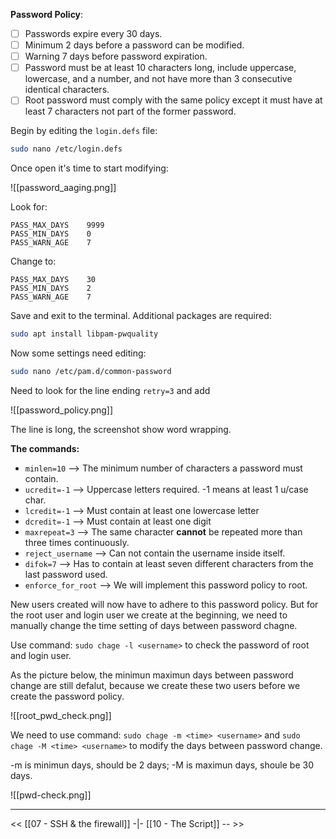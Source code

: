 **Password Policy**:
   - [ ] Passwords expire every 30 days.
   - [ ] Minimum 2 days before a password can be modified.
   - [ ] Warning 7 days before password expiration.
   - [ ] Password must be at least 10 characters long, include uppercase, lowercase, and a number, and not have more than 3 consecutive identical characters.
   - [ ] Root password must comply with the same policy except it must have at least 7 characters not part of the former password.

Begin by editing the `login.defs` file:
```bash
sudo nano /etc/login.defs
```

Once open it's time to start modifying:

![[password_aaging.png]]

Look for:
```
PASS_MAX_DAYS    9999
PASS_MIN_DAYS    0
PASS_WARN_AGE    7
```
Change to:
```
PASS_MAX_DAYS    30
PASS_MIN_DAYS    2
PASS_WARN_AGE    7
```

Save and exit to the terminal. 
Additional packages are required:
```bash
sudo apt install libpam-pwquality
```

Now some settings need editing:
```bash
sudo nano /etc/pam.d/common-password
```

Need to look for the line ending `retry=3`
and add 

![[password_policy.png]]

The line is long, the screenshot show word wrapping.


**The commands:**
- `minlen=10` --> The minimum number of characters a password must contain.
- `ucredit=-1` --> Uppercase letters required. -1 means at least 1 u/case char. 
- `lcredit=-1` --> Must contain at least one lowercase letter
- `dcredit=-1` --> Must contain at least one digit
- `maxrepeat=3` --> The same character **cannot** be repeated more than three times continuously.
- `reject_username` --> Can not contain the username inside itself.
- `difok=7` --> Has to contain at least seven different characters from the last password used.
- `enforce_for_root` --> We will implement this password policy to root.

New users created will now have to adhere to this password policy. 
But for the root user and login user we create at the beginning, we need to manually change the time setting of days between password chagne.

Use command: `sudo chage -l <username>` to check the password of root and login user.

As the picture below, the minimun maximun days between password change are still defalut, because we create these two users before we create the password policy.

![[root_pwd_check.png]]

We need to use command: `sudo chage -m <time> <username>` and `sudo chage -M <time> <username>` to modify the days between password change.

-m is minimun days, should be 2 days; -M is maximun days, shoule be 30 days.

![[pwd-check.png]]

---
<<  [[07 - SSH & the firewall]] -|- [[10 - The Script]] -- >>